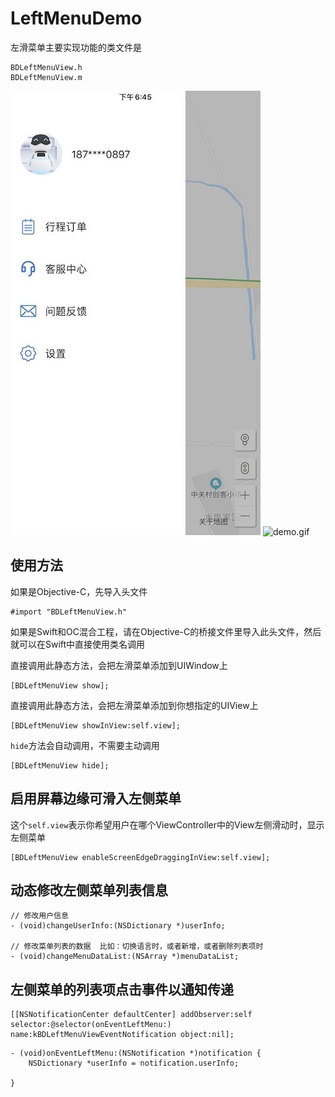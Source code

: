 # LeftMenuDemo  


左滑菜单主要实现功能的类文件是
```
BDLeftMenuView.h
BDLeftMenuView.m
``` 
![demo.jpeg](https://github.com/VictorZhang2014/LeftMenuDemo/blob/master/demo.jpeg)
![demo.gif](https://github.com/VictorZhang2014/LeftMenuDemo/blob/master/demo.gif)


## 使用方法 
如果是Objective-C，先导入头文件
```
#import "BDLeftMenuView.h"
```
如果是Swift和OC混合工程，请在Objective-C的桥接文件里导入此头文件，然后就可以在Swift中直接使用类名调用

直接调用此静态方法，会把左滑菜单添加到UIWindow上
```
[BDLeftMenuView show];
```
直接调用此静态方法，会把左滑菜单添加到你想指定的UIView上
```
[BDLeftMenuView showInView:self.view];
```
`hide`方法会自动调用，不需要主动调用
```
[BDLeftMenuView hide];
```


## 启用屏幕边缘可滑入左侧菜单
这个`self.view`表示你希望用户在哪个ViewController中的View左侧滑动时，显示左侧菜单
```
[BDLeftMenuView enableScreenEdgeDraggingInView:self.view];
```

## 动态修改左侧菜单列表信息
```
// 修改用户信息
- (void)changeUserInfo:(NSDictionary *)userInfo;

// 修改菜单列表的数据  比如：切换语言时，或者新增，或者删除列表项时
- (void)changeMenuDataList:(NSArray *)menuDataList;
```

## 左侧菜单的列表项点击事件以通知传递
```
[[NSNotificationCenter defaultCenter] addObserver:self selector:@selector(onEventLeftMenu:) name:kBDLeftMenuViewEventNotification object:nil];
```
```
- (void)onEventLeftMenu:(NSNotification *)notification {
    NSDictionary *userInfo = notification.userInfo;

}
```



